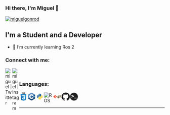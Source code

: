 ### Hi there, I'm Miguel 👋


<a href="miguelgonrod/miguelgonrod"><img src="https://api.daily.dev/devcards/551c44e6add94f47a2696b52eda0eb5d.png?r=eh2" width="200" alt="miguelgonrod"/></a>


## I'm a Student and a Developer

- 🌱 I’m currently learning Ros 2

### Connect with me:

[<img align="left" alt="miguel | Twitter" width="22px" src="https://cdn.jsdelivr.net/npm/simple-icons@v3/icons/twitter.svg" />][twitter]
<!--[<img align="left" alt="miguel | LinkedIn" width="22px" src="https://cdn.jsdelivr.net/npm/simple-icons@v3/icons/linkedin.svg" />][linkedin]-->
[<img align="left" alt="miguel | Instagram" width="22px" src="https://cdn.jsdelivr.net/npm/simple-icons@v3/icons/instagram.svg" />][instagram]

<br />

### Languages:

<img align="left" alt="Visual Studio Code" width="26px" src="https://raw.githubusercontent.com/github/explore/80688e429a7d4ef2fca1e82350fe8e3517d3494d/topics/css/css.png" />
<img align="left" alt="C++" width="26px" src="https://raw.githubusercontent.com/github/explore/80688e429a7d4ef2fca1e82350fe8e3517d3494d/topics/cpp/cpp.png" />
<img align="left" alt="Python" width="26px" src="https://raw.githubusercontent.com/github/explore/80688e429a7d4ef2fca1e82350fe8e3517d3494d/topics/python/python.png" />
<img align="left" alt="ROS" width="30px" src="https://upload.wikimedia.org/wikipedia/commons/thumb/b/bb/Ros_logo.svg/1280px-Ros_logo.svg.png" />

<img align="left" alt="Git" width="26px" src="https://raw.githubusercontent.com/github/explore/80688e429a7d4ef2fca1e82350fe8e3517d3494d/topics/git/git.png" />
<img align="left" alt="GitHub" width="26px" src="https://raw.githubusercontent.com/github/explore/78df643247d429f6cc873026c0622819ad797942/topics/github/github.png" />
<img align="left" alt="Terminal" width="26px" src="https://raw.githubusercontent.com/github/explore/80688e429a7d4ef2fca1e82350fe8e3517d3494d/topics/terminal/terminal.png" />

<br />
<br />

---

[twitter]: https://twitter.com/tototr5
[instagram]: https://instagram.com/miguel_gonzalez24
<!--[linkedin]: https://linkedin.com/in/-->
